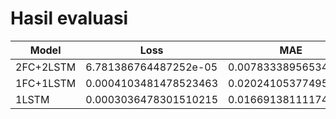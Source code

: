 # Hasil evaluasi


Model | Loss | MAE
--- | --- | ---
2FC+2LSTM | 6.781386764487252e-05 |  0.007833389565348625
1FC+1LSTM | 0.0004103481478523463 | 0.02024105377495289
1LSTM | 0.0003036478301510215 | 0.016691381111741066